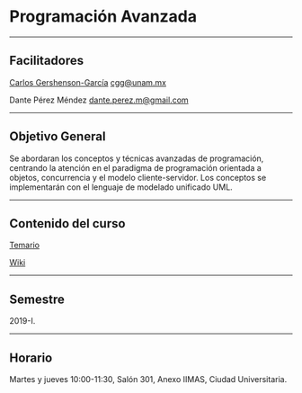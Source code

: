 # Programación Avanzada
---

## Facilitadores
[Carlos Gershenson-García](http://turing.iimas.unam.mx/~cgg/) cgg@unam.mx

Dante Pérez Méndez dante.perez.m@gmail.com

---

## Objetivo General
Se abordaran los conceptos y técnicas avanzadas de programación, centrando la atención en el paradigma de
programación orientada a objetos, concurrencia y el modelo cliente-servidor. Los conceptos se implementarán con el
lenguaje de modelado unificado UML.

---

## Contenido del curso
[Temario](https://github.com/cgershen/prog/blob/master/temario.pdf) 

[Wiki](https://github.com/cgershen/prog/wiki)

---

## Semestre
2019-I.

---

## Horario
Martes y jueves 10:00-11:30, Salón 301, 
Anexo IIMAS, Ciudad Universitaria.
